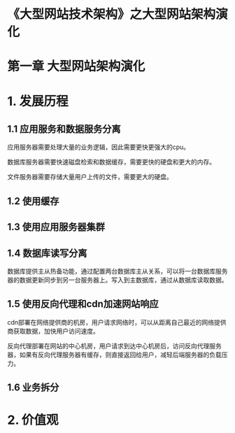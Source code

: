 # 《大型网站技术架构》之大型网站架构演化


# 第一章 大型网站架构演化

# 1. 发展历程

## 1.1 应用服务和数据服务分离

应用服务器需要处理大量的业务逻辑，因此需要更快更强大的cpu。

数据库服务器需要快速磁盘检索和数据缓存，需要更快的硬盘和更大的内存。

文件服务器需要存储大量用户上传的文件，需要更大的硬盘。

## 1.2 使用缓存

## 1.3 使用应用服务器集群

## 1.4 数据库读写分离

数据库提供主从热备功能，通过配置两台数据库主从关系，可以将一台数据库服务器的数据更新同步到另一台服务器上。写入到主数据库，通过从数据库读取数据。

## 1.5 使用反向代理和cdn加速网站响应

cdn部署在网络提供商的机房，用户请求网络时，可以从距离自己最近的网络提供商获取数据，加快用户访问速度。

反向代理部署在网站的中心机房，用户请求到达中心机房后，访问反向代理服务器，如果有反向代理服务器有缓存，则直接返回给用户，减轻后端服务器的负载压力。

## 1.6 业务拆分

# 2. 价值观
